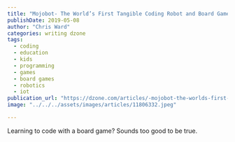 ```yaml
---
title: "Mojobot- The World’s First Tangible Coding Robot and Board Game"
publishDate: 2019-05-08
author: "Chris Ward"
categories: writing dzone
tags: 
  - coding
  - education
  - kids
  - programming
  - games
  - board games
  - robotics
  - iot
publication_url: "https://dzone.com/articles/-mojobot-the-worlds-first-tangible-coding-robot-an"
image: "../../../assets/images/articles/11806332.jpeg"

---
```

Learning to code with a board game? Sounds too good to be true.

